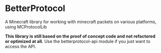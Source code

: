 # BetterProtocol
A Minecraft library for working with minecraft packets on various platforms, using MCProtocolLib

**This library is still based on the proof of concept code and not refactored or optimized at all.**
Use the betterprotocol-api module if you just want to access the API.
